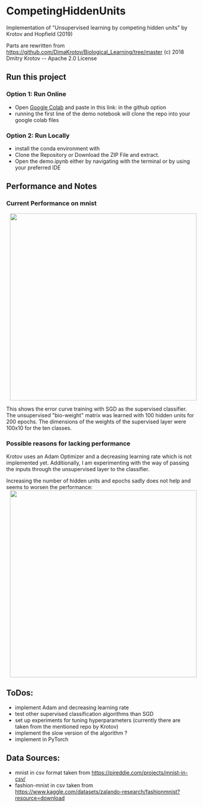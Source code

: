 # CompetingHiddenUnits
Implementation of "Unsupervised learning by competing hidden units" by Krotov and Hopfield (2019)

Parts are rewritten from https://github.com/DimaKrotov/Biological_Learning/tree/master (c) 2018 Dmitry Krotov -- Apache 2.0 License 


## Run this project

### Option 1: Run Online 
- Open [Google Colab](https://colab.research.google.com/notebook) and paste in this link: in the github option
- running the first line of the demo notebook will clone the repo into your google colab files

### Option 2: Run Locally 
- install the conda environment with 
- Clone the Repository or Download the ZIP File and extract.
- Open the demo.ipynb either by navigating with the terminal or by using your preferred IDE 

## Performance and Notes


### Current Performance on mnist
<img align="center" width="500" src="" hspace="10">

This shows the error curve training with SGD as the supervised classifier. 
The unsupervised "bio-weight" matrix was learned with 100 hidden units for 200 epochs. 
The dimensions of the weights of the supervised layer were 100x10 for the ten classes. 


### Possible reasons for lacking performance
Krotov uses an Adam Optimizer and a decreasing learning rate which is not implemented yet. Additionally, I am experimenting with the way of passing the inputs through the unsupervised layer to the classifier.  

Increasing the number of hidden units and epochs sadly does not help and seems to worsen the performance:
<img align="center" width="500" src="" hspace="10">


## ToDos:
- implement Adam and decreasing learning rate 
- test other supervised classification algorithms than SGD 
- set up experiments for tuning hyperparameters (currently there are taken from the mentioned repo by Krotov)
- implement the slow version of the algorithm ? 
- implement in PyTorch 



## Data Sources:

- mnist in csv format taken from https://pjreddie.com/projects/mnist-in-csv/
- fashion-mnist in csv taken from https://www.kaggle.com/datasets/zalando-research/fashionmnist?resource=download

